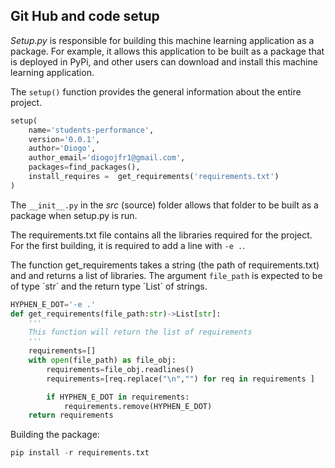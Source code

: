 ## Git Hub and code setup

*Setup.py* is responsible for building this machine learning application as a package. For example, it allows this application to be built as a package that is deployed in PyPi, and other users can download and install this machine learning application.

The `setup()` function provides the general information about the entire project.

```python
setup(
    name='students-performance',
    version='0.0.1',
    author='Diogo',
    author_email='diogojfr1@gmail.com', 
    packages=find_packages(),
    install_requires =  get_requirements('requirements.txt')  
)
```

The `__init__.py` in the *src* (source) folder allows that folder to be built as a package when setup.py is run.

The requirements.txt file contains all the libraries required for the project. For the first building, it is required to add a line with `-e .`.

The function get_requirements takes a string (the path of requirements.txt) and and returns a list of libraries. The argument `file_path` is expected to be of type ´str´ and the return type ´List´ of strings.

```python
HYPHEN_E_DOT='-e .'
def get_requirements(file_path:str)->List[str]:
    '''
    This function will return the list of requirements
    '''
    requirements=[]
    with open(file_path) as file_obj:
        requirements=file_obj.readlines()
        requirements=[req.replace("\n","") for req in requirements ]

        if HYPHEN_E_DOT in requirements:
            requirements.remove(HYPHEN_E_DOT)
    return requirements
```

Building the package:
```python
pip install -r requirements.txt
```